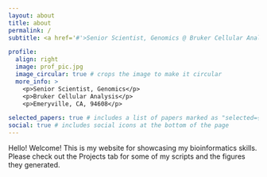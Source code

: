 ```yaml
---
layout: about
title: about
permalink: /
subtitle: <a href='#'>Senior Scientist, Genomics @ Bruker Cellular Analysis</a>. Emeryville, CA, 94608.

profile:
  align: right
  image: prof_pic.jpg
  image_circular: true # crops the image to make it circular
  more_info: >
    <p>Senior Scientist, Genomics</p>
    <p>Bruker Cellular Analysis</p>
    <p>Emeryville, CA, 94608</p>

selected_papers: true # includes a list of papers marked as "selected={true}"
social: true # includes social icons at the bottom of the page
---
```


Hello! Welcome! This is my website for showcasing my bioinformatics skills. Please check out the Projects tab for some of my scripts and the figures they generated. 
<!-- Above is where you put some information about yourself! Link to your favorite [subreddit](http://reddit.com). You can put a picture in, too. The code is already in, just name your picture `prof_pic.jpg` and put it in the `img/` folder.

Link to your social media connections, too. This theme is set up to use [Font Awesome icons](https://fontawesome.com/) and [Academicons](https://jpswalsh.github.io/academicons/), like the ones below. Add your Facebook, Twitter, LinkedIn, Google Scholar, or just disable all of them. -->
